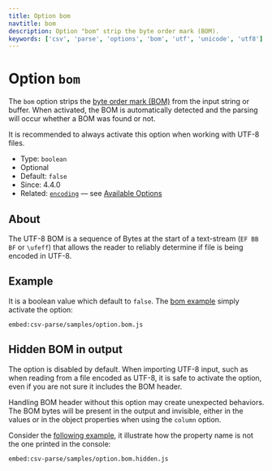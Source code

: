 ```yaml
---
title: Option bom
navtitle: bom
description: Option "bom" strip the byte order mark (BOM).
keywords: ['csv', 'parse', 'options', 'bom', 'utf', 'unicode', 'utf8']
---
```


# Option `bom`

The `bom` option strips the [byte order mark (BOM)](https://en.wikipedia.org/wiki/Byte_order_mark) from the input string or buffer. When activated, the BOM is automatically detected and the parsing will occur whether a BOM was found or not.

It is recommended to always activate this option when working with UTF-8 files.

* Type: `boolean`
* Optional
* Default: `false`
* Since: 4.4.0
* Related: [`encoding`](/parse/options/encoding/) &mdash; see [Available Options](/parse/options/#available-options)

## About

The UTF-8 BOM is a sequence of Bytes at the start of a text-stream (`EF BB BF` or `\ufeff`) that allows the reader to reliably determine if file is being encoded in UTF-8.

## Example

It is a boolean value which default to `false`. The [bom example](https://github.com/adaltas/node-csv/blob/master/packages/csv-parse/samples/option.bom.js) simply activate the option:

`embed:csv-parse/samples/option.bom.js`

## Hidden BOM in output

The option is disabled by default. When importing UTF-8 input, such as when reading from a file encoded as UTF-8, it is safe to activate the option, even if you are not sure it includes the BOM header.

Handling BOM header without this option may create unexpected behaviors. The BOM bytes will be present in the output and invisible, either in the values or in the object properties when using the `column` option.

Consider the [following example](https://github.com/adaltas/node-csv/blob/master/packages/csv-parse/samples/option.bom.hidden.js), it illustrate how the property name is not the one printed in the console:

`embed:csv-parse/samples/option.bom.hidden.js`
